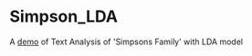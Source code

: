 # Simpson_LDA
A [demo](ritatang242.github.io/simpson_lda/) of Text Analysis of 'Simpsons Family' with LDA model 
